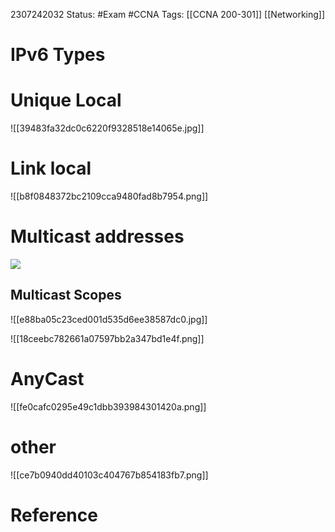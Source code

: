 2307242032
	Status: #Exam #CCNA
		Tags: [[CCNA 200-301]] [[Networking]]

# IPv6 Types

# Unique Local

![[39483fa32dc0c6220f9328518e14065e.jpg]]

# Link local

![[b8f0848372bc2109cca9480fad8b7954.png]]


# Multicast addresses

<img src = 'https://i.gyazo.com/0bb13ffba887a6bf3cc2072d2caa2a53.png'>


## Multicast Scopes

![[e88ba05c23ced001d535d6ee38587dc0.jpg]]

![[18ceebc782661a07597bb2a347bd1e4f.png]]


# AnyCast


![[fe0cafc0295e49c1dbb393984301420a.png]]


# other

![[ce7b0940dd40103c404767b854183fb7.png]]


















# Reference